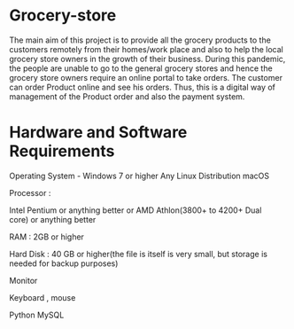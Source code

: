 # Grocery-store
The main aim of this project is to provide all the grocery products to the customers remotely from their homes/work place and also to help the local grocery store owners in the growth of their business. During this pandemic, the people are unable to go to the general grocery stores and hence the grocery store owners require an online portal to take orders. The customer can order Product online and see his orders. Thus, this is a digital way of management of the Product order and also the payment system.

# Hardware and Software Requirements
Operating System - 
  Windows 7 or higher
  Any Linux Distribution
  macOS

Processor : 

  Intel Pentium or anything better or 
  AMD Athlon(3800+ to 4200+ Dual core) or anything better

RAM : 2GB or higher

Hard Disk : 40 GB or higher(the file is itself is very small, but storage is needed for backup purposes)

Monitor

Keyboard , mouse

Python
MySQL
